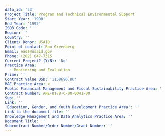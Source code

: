 ```yaml
---
data_id: '53'
Project Title: Program and Technical Environmental Support
Start Year: '1990'
End Year: '1992'
ISO3 Code: ''
Region: ''
Country: ''
Client/ Donor: USAID
Point of contact: Ron Greenberg
Email: eads@usaid.gov
Phone: (202) 647-7315
Current Project? (Y/N): 'No'
Practice Area:
  - Monitoring and Evaluation
Prime: ''
Contract Value USD: '1158696.00'
M&E Practice Area: x
Public Financial Management and Fiscal Sustainability Practice Area: ''
Contract Number: ANE-0178-C-00-0041-00
Sub: ''
Link: ''
'Education, Gender, and Youth Development Practice Area': ''
Link to the document file: ''
Knowledge Management and Data Analytics Practice Area: ''
Document Title: ''
Subcontract Number/Order Number/Grant Number: ''
---
```

